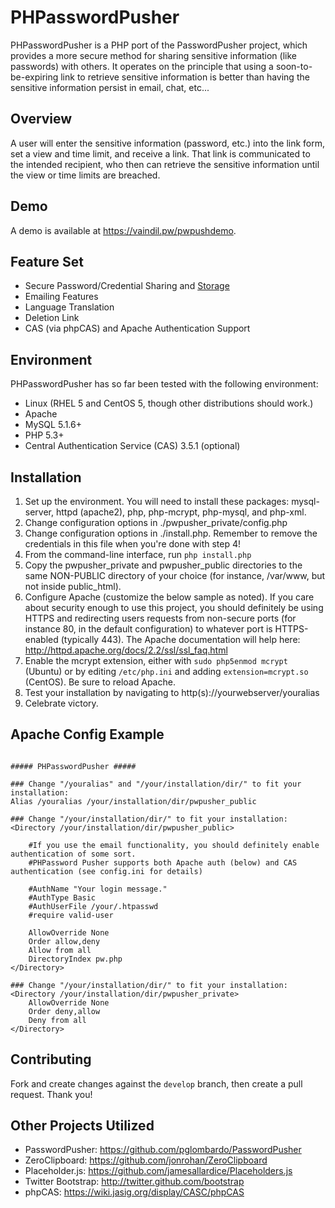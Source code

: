 PHPasswordPusher
================

PHPasswordPusher is a PHP port of the PasswordPusher project, which provides a
more secure method for sharing sensitive information (like passwords) with 
others. It operates on the principle that using a soon-to-be-expiring link to
retrieve sensitive information is better than having the sensitive 
information persist in email, chat, etc...

## Overview
A user will enter the sensitive information (password, etc.) into the link form,
set a view and time limit, and receive a link. That link is 
communicated to the intended recipient, who then can retrieve the sensitive
information until the view or time limits are breached.

## Demo
A demo is available at https://vaindil.pw/pwpushdemo.

## Feature Set
* Secure Password/Credential Sharing and [Storage](https://github.com/bemosior/PHPasswordPusher/issues/36)
* Emailing Features
* Language Translation
* Deletion Link
* CAS (via phpCAS) and Apache Authentication Support

## Environment
PHPasswordPusher has so far been tested with the following environment:

* Linux (RHEL 5 and CentOS 5, though other distributions should work.)
* Apache
* MySQL 5.1.6+
* PHP 5.3+
* Central Authentication Service (CAS) 3.5.1 (optional)

## Installation
1. Set up the environment. You will need to install these packages: mysql-server, httpd (apache2), php, php-mcrypt, php-mysql, and php-xml.
2. Change configuration options in ./pwpusher_private/config.php   
3. Change configuration options in ./install.php. Remember to remove the credentials in this file when you're done with step 4!
4. From the command-line interface, run `php install.php` 
5. Copy the pwpusher_private and pwpusher_public directories to the same NON-PUBLIC directory of your choice (for instance, /var/www, but not inside public_html).
6. Configure Apache (customize the below sample as noted). If you care about security enough to use this project, you should definitely be using HTTPS and redirecting users requests from non-secure ports (for instance 80, in the default configuration) to whatever port is HTTPS-enabled (typically 443). The Apache documentation will help here: http://httpd.apache.org/docs/2.2/ssl/ssl_faq.html 
7. Enable the mcrypt extension, either with `sudo php5enmod mcrypt` (Ubuntu) or by editing `/etc/php.ini` and adding `extension=mcrypt.so` (CentOS). Be sure to reload Apache.
8. Test your installation by navigating to http(s)://yourwebserver/youralias
9. Celebrate victory.

## Apache Config Example

```

##### PHPasswordPusher #####

### Change "/youralias" and "/your/installation/dir/" to fit your installation:
Alias /youralias /your/installation/dir/pwpusher_public

### Change "/your/installation/dir/" to fit your installation:
<Directory /your/installation/dir/pwpusher_public>

    #If you use the email functionality, you should definitely enable authentication of some sort.
    #PHPassword Pusher supports both Apache auth (below) and CAS authentication (see config.ini for details)
    
    #AuthName "Your login message."
    #AuthType Basic
    #AuthUserFile /your/.htpasswd
    #require valid-user

    AllowOverride None
    Order allow,deny
    Allow from all      
    DirectoryIndex pw.php  
</Directory>

### Change "/your/installation/dir/" to fit your installation:
<Directory /your/installation/dir/pwpusher_private>
    AllowOverride None
    Order deny,allow
    Deny from all
</Directory>

```

## Contributing

Fork and create changes against the `develop` branch, then create a pull request. Thank you!

## Other Projects Utilized
* PasswordPusher: https://github.com/pglombardo/PasswordPusher
* ZeroClipboard: https://github.com/jonrohan/ZeroClipboard
* Placeholder.js: https://github.com/jamesallardice/Placeholders.js
* Twitter Bootstrap: http://twitter.github.com/bootstrap
* phpCAS: https://wiki.jasig.org/display/CASC/phpCAS

